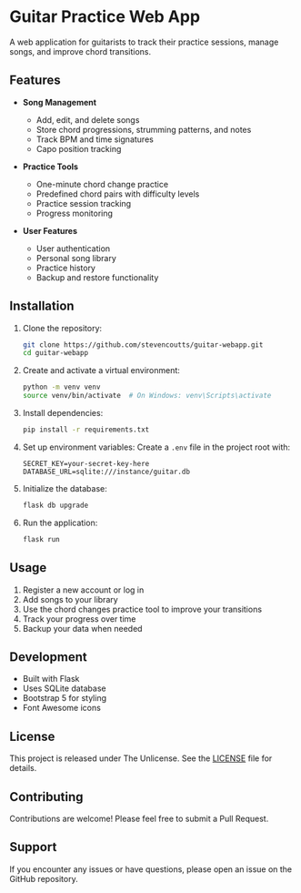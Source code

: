 # Guitar Practice Web App

A web application for guitarists to track their practice sessions, manage songs, and improve chord transitions.

## Features

- **Song Management**
  - Add, edit, and delete songs
  - Store chord progressions, strumming patterns, and notes
  - Track BPM and time signatures
  - Capo position tracking

- **Practice Tools**
  - One-minute chord change practice
  - Predefined chord pairs with difficulty levels
  - Practice session tracking
  - Progress monitoring

- **User Features**
  - User authentication
  - Personal song library
  - Practice history
  - Backup and restore functionality

## Installation

1. Clone the repository:
   ```bash
   git clone https://github.com/stevencoutts/guitar-webapp.git
   cd guitar-webapp
   ```

2. Create and activate a virtual environment:
   ```bash
   python -m venv venv
   source venv/bin/activate  # On Windows: venv\Scripts\activate
   ```

3. Install dependencies:
   ```bash
   pip install -r requirements.txt
   ```

4. Set up environment variables:
   Create a `.env` file in the project root with:
   ```
   SECRET_KEY=your-secret-key-here
   DATABASE_URL=sqlite:///instance/guitar.db
   ```

5. Initialize the database:
   ```bash
   flask db upgrade
   ```

6. Run the application:
   ```bash
   flask run
   ```

## Usage

1. Register a new account or log in
2. Add songs to your library
3. Use the chord changes practice tool to improve your transitions
4. Track your progress over time
5. Backup your data when needed

## Development

- Built with Flask
- Uses SQLite database
- Bootstrap 5 for styling
- Font Awesome icons

## License

This project is released under The Unlicense. See the [LICENSE](LICENSE) file for details.

## Contributing

Contributions are welcome! Please feel free to submit a Pull Request.

## Support

If you encounter any issues or have questions, please open an issue on the GitHub repository. 